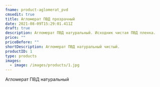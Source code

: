 ```yaml
---
fname: product-aglomerat_pvd
cmsedit: true
title: Агломерат ПВД прозрачный
date: 2021-08-09T15:29:01.411Z
draft: true
description: Агломерат ПВД натуральный. Исходник чистая ПВД пленка.
price: ""
priceBefore: ""
shortDescription: Агломерат ПВД натуральный чистый.
productID: 1
type: products
images:
  - image: /images/products/1.jpg
---
```

Агломерат ПВД натуральный